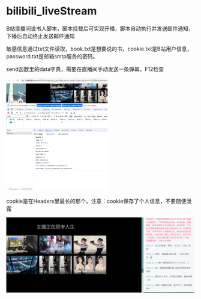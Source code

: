 # bilibili_liveStream
B站直播间说书人脚本，脚本挂载后可实现开播，脚本自动执行并发送邮件通知，下播后自动终止发送邮件通知

敏感信息通过txt文件读取，book.txt是想要说的书，cookie.txt是B站用户信息，password.txt是邮箱smtp服务的密码。

send函数里的data字典，需要在直播间手动发送一条弹幕，F12检查

<img alt="img.png" height="300" src="img.png" />

cookie是在Headers里最长的那个，注意：cookie保存了个人信息，不要随便泄露

<img alt="img_1.png" height="200" src="img_1.png" />